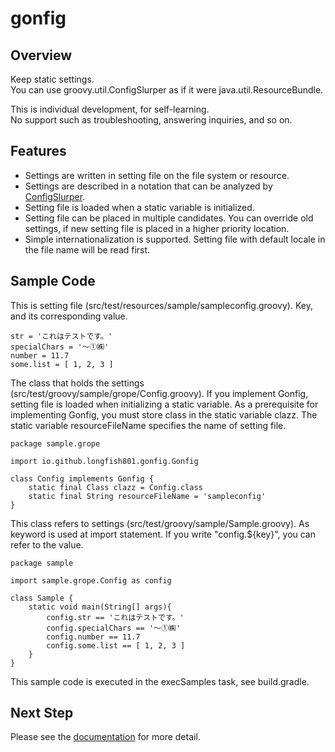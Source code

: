 ﻿# gonfig

## Overview

Keep static settings.  
You can use groovy.util.ConfigSlurper as if it were java.util.ResourceBundle.

This is individual development, for self-learning.  
No support such as troubleshooting, answering inquiries, and so on.

## Features

* Settings are written in setting file on the file system or resource.
* Settings are described in a notation that can be analyzed by [ConfigSlurper](http://docs.groovy-lang.org/latest/html/gapi/groovy/util/ConfigSlurper.html).
* Setting file is loaded when a static variable is initialized.
* Setting file can be placed in multiple candidates.
  You can override old settings, if new setting file is placed in a higher priority location.
* Simple internationalization is supported.
  Setting file with default locale in the file name will be read first.

## Sample Code

This is setting file (src/test/resources/sample/sampleconfig.groovy).
Key, and its corresponding value.

```
str = 'これはテストです。'
specialChars = '～①㈱'
number = 11.7
some.list = [ 1, 2, 3 ]
```

The class that holds the settings (src/test/groovy/sample/grope/Config.groovy).
If you implement Gonfig, setting file is loaded when initializing a static variable.
As a prerequisite for implementing Gonfig, you must store class in the static variable clazz.
The static variable resourceFileName specifies the name of setting file.

```
package sample.grope

import io.github.longfish801.gonfig.Gonfig

class Config implements Gonfig {
	static final Class clazz = Config.class
	static final String resourceFileName = 'sampleconfig'
}
```

This class refers to settings (src/test/groovy/sample/Sample.groovy).
As keyword is used at import statement. If you write "config.${key}", you can refer to the value.

```
package sample

import sample.grope.Config as config

class Sample {
	static void main(String[] args){
		config.str == 'これはテストです。'
		config.specialChars == '～①㈱'
		config.number == 11.7
		config.some.list == [ 1, 2, 3 ]
	}
}
```

This sample code is executed in the execSamples task, see build.gradle.

## Next Step

Please see the [documentation](https://longfish801.github.io/maven/gonfig/) for more detail.

